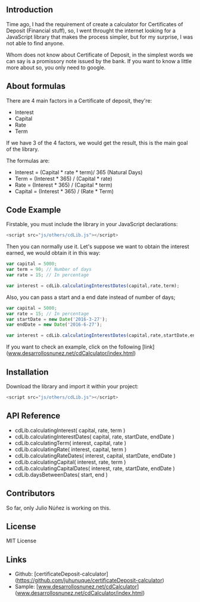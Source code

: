 ## Introduction

Time ago, I had the requirement of create a calculator for Certificates of Deposit (Financial stuff), so, I went throught the internet looking for
a JavaScript library that makes the process simpler, but for my surprise, I was not able to find anyone.

Whom does not know about Certificate of Deposit, in the simplest words we can say is a promissory note issued by the bank. If you want to know
a little more about so, you only need to google.

## About formulas

There are 4 main factors in a Certificate of deposit, they're:
- Interest
- Capital
- Rate
- Term

If we have 3 of the 4 factors, we would get the result, this is the main goal of the library.

The formulas are:
- Interest = (Capital * rate * term)/ 365 (Natural Days) 
- Term = (Interest * 365) / (Capital * rate)
- Rate = (Interest * 365) / (Capital * term)
- Capital = (Interest * 365) / (Rate * Term)  

## Code Example

Firstable, you must include the library in your JavaScript declarations:
```javascript
<script src="js/others/cdLib.js"></script>
```

Then you can normally use it. Let's suppose we want to obtain the interest earned, we would obtain it in this way:

```javascript
var capital = 5000; 
var term = 90; // Number of days
var rate = 15; // In percentage

var interest = cdLib.calculatingInterestDates(capital,rate,term);
```

Also, you can pass a start and a end date instead of number of days;

```javascript
var capital = 5000; 
var rate = 15; // In percentage
var startDate = new Date('2016-3-27');
var endDate = new Date('2016-6-27');

var interest = cdLib.calculatingInterestDates(capital,rate,startDate,endDate);
```

If you want to check an example, click on the following [link] (www.desarrollosnunez.net/cdCalculator/index.html)

## Installation

Download the library and import it within your project:

```javascript
<script src="js/others/cdLib.js"></script>
```

## API Reference

- cdLib.calculatingInterest( capital, rate, term )
- cdLib.calculatingInterestDates( capital, rate, startDate, endDate )
- cdLib.calculatingTerm( interest, capital, rate )
- cdLib.calculatingRate( interest, capital, term )
- cdLib.calculatingRateDates( interest, capital, startDate, endDate )
- cdLib.calculatingCapital( interest, rate, term )
- cdLib.calculatingCapitalDates( interest, rate, startDate, endDate )
- cdLib.daysBetweenDates( start, end )


## Contributors

So far, only Julio Núñez is working on this.

## License

MIT License

## Links

- Github: [certificateDeposit-calculator] (https://github.com/juhunuque/certificateDeposit-calculator)
- Sample: [www.desarrollosnunez.net/cdCalculator] (www.desarrollosnunez.net/cdCalculator/index.html)